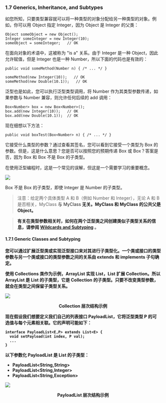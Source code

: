 ### 1.7 Generics, Inheritance, and Subtypes
如您所知，只要类型兼容就可以将一种类型的对象分配给另一种类型的对象。例如，你可以用 Object 指定 Integer，因为 Object 是 Integer 的父类：

```
Object someObject = new Object();
Integer someInteger = new Integer(10);
someObject = someInteger;   // OK
```

在面向对象的术语中，这被称为 "is a" 关系。由于 Integer 是一种 Object，因此允许赋值，但是 Integer 也是一种 Number，所以下面的代码也是有效的：

```
public void someMethod(Number n) { /* ... */ }

someMethod(new Integer(10));   // OK
someMethod(new Double(10.1));   // OK
```

泛型也是如此，您可以执行泛型类型调用，将 Number 作为其类型参数传递，如果参数与 Number 兼容，则允许任何后续的 add 调用：

```
Box<Number> box = new Box<Number>();
box.add(new Integer(10));   // OK
box.add(new Double(10.1));  // OK
```

现在细想以下方法：

```public void boxTest(Box<Number> n) { /* ... */ }```

它接受什么类型的参数？通过查看其签名，您可以看到它接受一个类型为 Box<Number> 的参数。但是，这是什么意思？您是否可以按照您的预期传递 Box<Integer> 或 Box<Double>？答案是否，因为 Box<Integer> 和 Box<Double> 不是 Box<Number> 的子类型。

在使用泛型编程时，这是一个常见的误解，但这是一个需要学习的重要概念。

![](https://docs.oracle.com/javase/tutorial/figures/java/generics-subtypeRelationship.gif)

Box<Integer> 不是 Box<Number> 的子类型，即使 Integer 是 Number 的子类型。

> 注意：给定两个具体类型 A 和 B（例如 Number 和 Integer），无论 A 和 B 是否相关，MyClass<A> 与 MyClass<B> 无关。MyClass<A> 和 MyClass<B> 的公共父是 Object。

> 有关在类型参数相关时，如何在两个泛型类之间创建类似子类型关系的信息，请参阅 [Wildcards and Subtyping]() 。

#### 1.7.1 Generic Classes and Subtyping
您可以通过扩展泛型类或实现泛型接口来对其进行子类型化。一个类或接口的类型参数与另一个类或接口的类型参数之间的关系由 extends 和 implements 子句确定。

使用 Collections 类作为示例，ArrayList<E> 实现 List<E>，List<E> 扩展 Collection<E>。所以 ArrayList<String> 是 List<String> 的子类型，它是 Collection<String> 的子类型。只要不改变类型参数，就会在类型之间保留子类型关系。

![](https://docs.oracle.com/javase/tutorial/figures/java/generics-sampleHierarchy.gif)

<center>Collection 层次结构示例</center>

现在假设我们想要定义我们自己的列表接口 PayloadList，它将泛型类型 P 的可选值与每个元素相关联。它的声明可能如下：

```
interface PayloadList<E,P> extends List<E> {
  void setPayload(int index, P val);
  ...
}
```

以下参数化 PayloadList 是 List<String> 的子类型：

- PayloadList<String,String>
- PayloadList<String,Integer>
- PayloadList<String,Exception>

![](https://docs.oracle.com/javase/tutorial/figures/java/generics-payloadListHierarchy.gif)

<center>PayloadList 层次结构示例</center>

